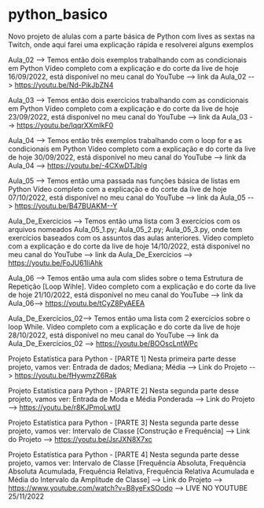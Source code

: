 # python_basico
Novo projeto de alulas com a parte básica de Python com lives as sextas na Twitch, onde aqui farei uma explicação rápida e resolverei alguns exemplos

Aula_02 --> 
Temos então dois exemplos trabalhando com as condicionais em Python
Vídeo completo com a explicação e do corte da live de hoje 16/09/2022, está disponível no meu canal do YouTube
--> link da Aula_02 --> https://youtu.be/Nd-PikJbZN4

Aula_03 --> 
Temos então dois exercícios trabalhando com as condicionais em Python
Vídeo completo com a explicação e do corte da live de hoje 23/09/2022, está disponível no meu canal do YouTube
--> link da Aula_03 --> https://youtu.be/IqqrXXmIkF0

Aula_04 --> 
Temos então três exemplos trabalhando com o loop for e as condicionais em Python
Vídeo completo com a explicação e do corte da live de hoje 30/09/2022, está disponível no meu canal do YouTube
--> link da Aula_04 --> https://youtu.be/-4CXwDTJblg

Aula_05 --> 
Temos então uma passada nas funções básica de listas em Python
Vídeo completo com a explicação e do corte da live de hoje 07/10/2022, está disponível no meu canal do YouTube
--> link da Aula_05 --> https://youtu.be/B47BUAKM--Y

Aula_De_Exercícios --> 
Temos então uma lista com 3 exercícios com os arquivos nomeados Aula_05_1.py; Aula_05_2.py; Aula_05_3.py, onde 
tem exercícios baseados com os assuntos das aulas anteriores.
Vídeo completo com a explicação e do corte da live de hoje 14/10/2022, está disponível no meu canal do YouTube
--> link da Aula_De_Exercícios --> https://youtu.be/FoJU61IiAhk

Aula_06 --> 
Temos então uma aula com slides sobre o tema Estrutura de Repetição [Loop Wihle].
Vídeo completo com a explicação e do corte da live de hoje 21/10/2022, está disponível no meu canal do YouTube
--> link da Aula_06--> https://youtu.be/tCyZ8PyAEEA

Aula_De_Exercícios_02--> 
Temos então uma lista com 2 exercícios sobre o loop While.
Vídeo completo com a explicação e do corte da live de hoje 28/10/2022, está disponível no meu canal do YouTube
--> link da Aula_De_Exercícios_02 --> https://youtu.be/BOOscLntWPc

Projeto Estatística para Python - [PARTE 1]
Nesta primeira parte desse projeto, vamos ver: Entrada de dados; Mediana; Média --> Link do Projeto --> https://youtu.be/fHywmzZ6Rak

Projeto Estatística para Python - [PARTE 2]
Nesta segunda parte desse projeto, vamos ver: Entrada de Moda e Média Ponderada --> Link do Projeto --> https://youtu.be/r8KJPmoLwtU

Projeto Estatística para Python - [PARTE 3]
Nesta segunda parte desse projeto, vamos ver: Intervalo de Classe [Construção e Frequência] --> Link do Projeto --> https://youtu.be/JsrJXN8X7xc

Projeto Estatística para Python - [PARTE 4]
Nesta segunda parte desse projeto, vamos ver: Intervalo de Classe [Frequência Absoluta, Frequência Absoluta Acumulada, Frequência Relativa, Frequência Relativa Acumulada e Média do Intervalo da Amplitude de Classe] --> Link do Projeto --> https://www.youtube.com/watch?v=B8yeFxSOodo --> LIVE NO YOUTUBE 25/11/2022

